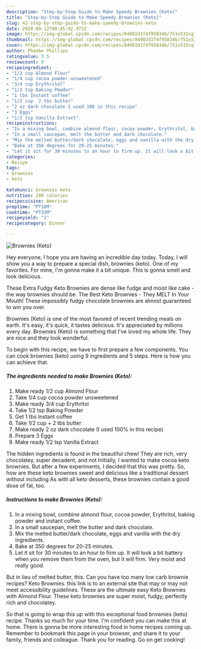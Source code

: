 ```yaml
---
description: "Step-by-Step Guide to Make Speedy Brownies (Keto)"
title: "Step-by-Step Guide to Make Speedy Brownies (Keto)"
slug: 42-step-by-step-guide-to-make-speedy-brownies-keto
date: 2020-09-12T08:45:02.971Z
image: https://img-global.cpcdn.com/recipes/84902d1f4f95834b/751x532cq70/brownies-keto-recipe-main-photo.jpg
thumbnail: https://img-global.cpcdn.com/recipes/84902d1f4f95834b/751x532cq70/brownies-keto-recipe-main-photo.jpg
cover: https://img-global.cpcdn.com/recipes/84902d1f4f95834b/751x532cq70/brownies-keto-recipe-main-photo.jpg
author: Phoebe Phillips
ratingvalue: 3.5
reviewcount: 9
recipeingredient:
- "1/2 cup Almond Flour"
- "1/4 cup cocoa powder unsweetened"
- "3/4 cup Erythritol"
- "1/2 tsp Baking Powder"
- "1 tbs Instant coffee"
- "1/2 cup  2 tbs butter"
- "2 oz dark chocolate I used 100 in this recipe"
- "3 Eggs"
- "1/2 tsp Vanilla Extract"
recipeinstructions:
- "In a mixing bowl, combine almond flour, cocoa powder, Erythritol, baking powder and instant coffee."
- "In a small saucepan, melt the butter and dark chocolate."
- "Mix the melted butter/dark chocolate, eggs and vanilla with the dry ingredients."
- "Bake at 350 degrees for 20-25 minutes."
- "Let it sit for 30 minutes to an hour to firm up. It will look a bit battery when you remove them from the oven, but it will firm. Very moist and really good."
categories:
- Recipe
tags:
- brownies
- keto

katakunci: brownies keto 
nutrition: 209 calories
recipecuisine: American
preptime: "PT16M"
cooktime: "PT33M"
recipeyield: "1"
recipecategory: Dinner

---
```



![Brownies (Keto)](https://img-global.cpcdn.com/recipes/84902d1f4f95834b/751x532cq70/brownies-keto-recipe-main-photo.jpg)

Hey everyone, I hope you are having an incredible day today. Today, I will show you a way to prepare a special dish, brownies (keto). One of my favorites. For mine, I'm gonna make it a bit unique. This is gonna smell and look delicious.

These Extra Fudgy Keto Brownies are dense like fudge and moist like cake - the way brownies should be. The Best Keto Brownies - They MELT In Your Mouth! These impossibly fudgy chocolate brownies are almost guaranteed to win you over.

Brownies (Keto) is one of the most favored of recent trending meals on earth. It's easy, it's quick, it tastes delicious. It's appreciated by millions every day. Brownies (Keto) is something that I've loved my whole life. They are nice and they look wonderful.


To begin with this recipe, we have to first prepare a few components. You can cook brownies (keto) using 9 ingredients and 5 steps. Here is how you can achieve that.

<!--inarticleads1-->

##### The ingredients needed to make Brownies (Keto):

1. Make ready 1/2 cup Almond Flour
1. Take 1/4 cup cocoa powder unsweetened
1. Make ready 3/4 cup Erythritol
1. Take 1/2 tsp Baking Powder
1. Get 1 tbs Instant coffee
1. Take 1/2 cup + 2 tbs butter
1. Make ready 2 oz dark chocolate (I used 100% in this recipe)
1. Prepare 3 Eggs
1. Make ready 1/2 tsp Vanilla Extract


The hidden ingredients is found in the beautiful chew! They are rich, very chocolatey, super decadent, and not Initially, I wanted to make cocoa keto brownies. But after a few experiments, I decided that this was pretty. So, how are these keto brownies sweet and delicious like a traditional dessert without including As with all keto desserts, these brownies contain a good dose of fat, too. 

<!--inarticleads2-->

##### Instructions to make Brownies (Keto):

1. In a mixing bowl, combine almond flour, cocoa powder, Erythritol, baking powder and instant coffee.
1. In a small saucepan, melt the butter and dark chocolate.
1. Mix the melted butter/dark chocolate, eggs and vanilla with the dry ingredients.
1. Bake at 350 degrees for 20-25 minutes.
1. Let it sit for 30 minutes to an hour to firm up. It will look a bit battery when you remove them from the oven, but it will firm. Very moist and really good.


But in lieu of melted butter, this. Can you have too many low carb brownie recipes? Keto Brownies. this link is to an external site that may or may not meet accessibility guidelines. These are the ultimate easy Keto Brownies with Almond Flour. These keto brownies are super moist, fudgy, perfectly rich and chocolatey. 

So that is going to wrap this up with this exceptional food brownies (keto) recipe. Thanks so much for your time. I'm confident you can make this at home. There is gonna be more interesting food in home recipes coming up. Remember to bookmark this page in your browser, and share it to your family, friends and colleague. Thank you for reading. Go on get cooking!
